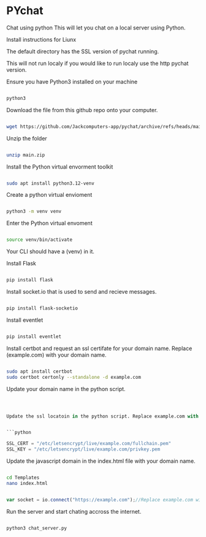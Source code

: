 # PYchat
 Chat using python
This will let you chat on a local server using Python. 

Install instructions for Liunx

The default directory has the SSL version of pychat running. 

This will not run localy if you would like to run localy use the http pychat version.

Ensure you have Python3 installed on your machine

```bash

python3

```

Download the file from this github repo onto your computer.

```bash

wget https://github.com/Jackcomputers-app/pychat/archive/refs/heads/main.zip

```

Unzip the folder

```bash

unzip main.zip

```

Install the Python virtual envorment toolkit 

```bash

sudo apt install python3.12-venv

```

Create a python virtual envioment

```bash

python3 -m venv venv

```

Enter the Python virtual envoment

```bash

source venv/bin/activate

```

Your CLI should have a (venv) in it. 

Install Flask

```bash

pip install flask

```

Install socket.io that is used to send and recieve messages. 

```bash

pip install flask-socketio

```

Install eventlet

```bash

pip install eventlet

```

Install certbot and request an ssl certifate for your domain name. Replace (example.com) with your domain name. 

```bash

sudo apt install certbot
sudo certbot certonly --standalone -d example.com

```

Update your domain name in the python script.

```python



Update the ssl locatoin in the python script. Replace example.com with your domain name of your website.  


```python

SSL_CERT = "/etc/letsencrypt/live/example.com/fullchain.pem"
SSL_KEY = "/etc/letsencrypt/live/example.com/privkey.pem

```

Update the javascript domain in the index.html file with your domain name. 


```bash

cd Templates
nano index.html

```

```javascript

var socket = io.connect("https://example.com");//Replace example.com with the domain name of your website.

```

Run the server and start chating accross the internet. 

```bash

python3 chat_server.py

```
